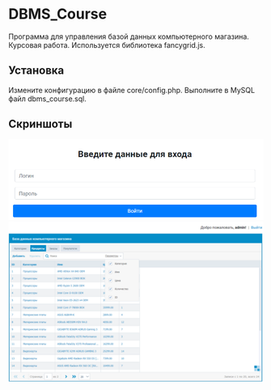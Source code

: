 DBMS_Course
=============================

Программа для управления базой данных компьютерного магазина. Курсовая работа. Используется библиотека fancygrid.js.

Установка
------------

Измените конфигурацию в файле core/config.php. Выполните в MySQL файл dbms_course.sql.

Скриншоты
------------

![Форма входа](screenshots/1.png "Форма входа")
![Управление БД](screenshots/2.png "Управление БД")